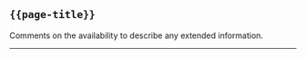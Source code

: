 ## <code>{{page-title}}</code>

Comments on the availability to describe any extended information.

---

